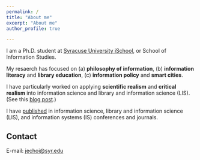 ```yaml
---
permalink: /
title: "About me"
excerpt: "About me"
author_profile: true

---
```


I am a Ph.D. student at [Syracuse University iSchool](https://ischool.syr.edu/jeongbae-choi/), or School of Information Studies.

My resaerch has focused on (a) **philosophy of information**, (b) **information literacy** and **library education**, (c) **information policy** and **smart cities**. 

I have particularly worked on applying **scientific realism** and **critical realism** into information science and library and information science (LIS). (See this [blog post](https://jeongbaechoi.github.io/posts/2022/09/info-real/).) 

I have [published](https://jeongbaechoi.github.io/publications/) in information science, library and information science (LIS), and information systems (IS) conferences and journals.


Contact
------
E-mail: [jechoi@syr.edu](mailto:jechoi@syr.edu)
